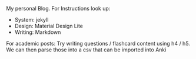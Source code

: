 My personal Blog. For Instructions look up:

* System: jekyll
* Design: Material Design Lite
* Writing: Markdown

For academic posts: Try writing questions / flashcard content using h4 / h5. We can then parse those into a csv that can be imported into Anki


